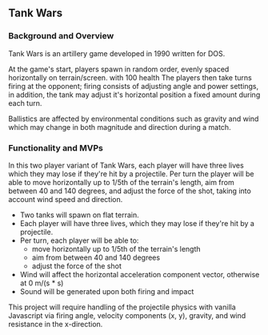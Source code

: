 ## Tank Wars
### Background and Overview

Tank Wars is an artillery game developed in 1990 written for DOS.

At the game's start, players spawn in random order, evenly spaced horizontally on terrain/screen. with 100 health The players then take turns firing at the opponent; firing consists of adjusting angle and power settings, in addition, the tank may adjust it's horizontal position a fixed amount during each turn.

Ballistics are affected by environmental conditions such as gravity and wind which may change in both magnitude and direction during a match.

### Functionality and MVPs

In this two player variant of Tank Wars, each player will have three lives which they may lose if they're hit by a projectile. Per turn the player will be able to move horizontally up to 1/5th of the terrain's length, aim from between 40 and 140 degrees, and adjust the force of the shot, taking into account wind speed and direction.


 * Two tanks will spawn on flat terrain.
 * Each player will have three lives, which they may lose if they're hit by a projectile.
 * Per turn, each player will be able to:
     * move horizontally up to 1/5th of the terrain's length
     * aim from between 40 and 140 degrees
     * adjust the force of the shot
 * Wind will affect the horizontal acceleration component vector, otherwise at 0 m/(s * s)
 * Sound will be generated upon both firing and impact


 This project will require handling of the projectile physics with vanilla Javascript via firing angle, velocity components (x, y), gravity, and wind resistance in the x-direction.
